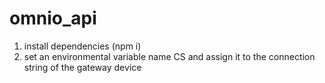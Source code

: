 # omnio_api

1. install dependencies (npm i)
2. set an environmental variable name CS and assign it to the connection string of the gateway device
